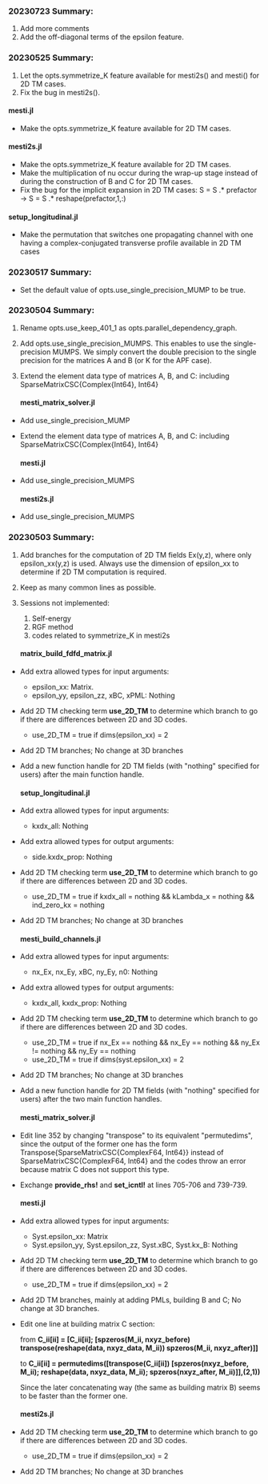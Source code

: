 ### 20230723 Summary:

1. Add more comments
2. Add the off-diagonal terms of the epsilon feature.

### 20230525 Summary:

1. Let the opts.symmetrize_K feature available for mesti2s() and mesti() for 2D TM cases.
2. Fix the bug in mesti2s().

#### 	mesti.jl

* Make the opts.symmetrize_K feature available for 2D TM cases.

#### 	mesti2s.jl

* Make the opts.symmetrize_K feature available for 2D TM cases.
* Make the multiplication of nu occur during the wrap-up stage instead of during the construction of B and C for 2D TM cases.
* Fix the bug for the implicit expansion in 2D TM cases: S = S .* prefactor ->  S = S .* reshape(prefactor,1,:) 

#### 	setup_longitudinal.jl

* Make the permutation that switches one propagating channel with one having a complex-conjugated transverse profile available in 2D TM cases

### 20230517 Summary:

* Set the default value of opts.use_single_precision_MUMP to be true.


### 20230504 Summary:

1. Rename opts.use_keep_401_1 as opts.parallel_dependency_graph.

2. Add opts.use_single_precision_MUMPS. This enables to use the single-precision MUMPS. We simply convert the double precision to the single precision for the matrices A and B (or K for the APF case).

3. Extend the element data type of matrices A, B, and C: including SparseMatrixCSC{Complex{Int64}, Int64}

   #### mesti_matrix_solver.jl

* Add use_single_precision_MUMP

* Extend the element data type of matrices A, B, and C: including SparseMatrixCSC{Complex{Int64}, Int64}

  #### mesti.jl

* Add use_single_precision_MUMPS

  #### mesti2s.jl

* Add use_single_precision_MUMPS


### 20230503 Summary:

1. Add branches for the computation of 2D TM fields Ex(y,z), where only epsilon_xx(y,z) is used. Always use the dimension of epsilon_xx to determine if  2D TM computation is required.
2. Keep as many common lines as possible.
3. Sessions not implemented:
   1. Self-energy
   2. RGF method
   3. codes related to symmetrize_K in mesti2s
   
   #### matrix_build_fdfd_matrix.jl

* Add extra allowed types for input arguments:
  * epsilon_xx: Matrix.
  * epsilon_yy, epsilon_zz, xBC, xPML: Nothing
* Add 2D TM checking term **use_2D_TM** to determine which branch to go if there are differences between 2D and 3D codes.
  
  * use_2D_TM = true if dims(epsilon_xx) = 2
* Add 2D TM branches; No change at 3D branches
* Add a new function handle for 2D TM fields (with "nothing" specified for users) after the main function handle.

  #### setup_longitudinal.jl

* Add extra allowed types for input arguments:

  - kxdx_all: Nothing
* Add extra allowed types for output arguments:

  - side.kxdx_prop: Nothing
* Add 2D TM checking term **use_2D_TM** to determine which branch to go if there are differences between 2D and 3D codes.

  - use_2D_TM = true if kxdx_all = nothing && kLambda_x = nothing && ind_zero_kx = nothing
* Add 2D TM branches; No change at 3D branches

  #### mesti_build_channels.jl

* Add extra allowed types for input arguments:

  * nx_Ex, nx_Ey, xBC, ny_Ey, n0: Nothing
* Add extra allowed types for output arguments:

  * kxdx_all, kxdx_prop: Nothing
* Add 2D TM checking term **use_2D_TM** to determine which branch to go if there are differences between 2D and 3D codes.
  * use_2D_TM = true if nx_Ex == nothing && nx_Ey == nothing && ny_Ex != nothing && ny_Ey == nothing
  * use_2D_TM = true if dims(syst.epsilon_xx) = 2
* Add 2D TM branches; No change at 3D branches
* Add a new function handle for 2D TM fields (with "nothing" specified for users) after the two main function handles.

  #### mesti_matrix_solver.jl

* Edit line 352 by changing "transpose" to its equivalent "permutedims", since the output of the former one has the form Transpose{SparseMatrixCSC{ComplexF64, Int64}} instead of SparseMatrixCSC{ComplexF64, Int64} and the codes throw an error because matrix C does not support this type.
* Exchange **provide_rhs!** and **set_icntl!** at lines 705-706 and 739-739.

  #### mesti.jl

* Add extra allowed types for input arguments:

  * Syst.epsilon_xx: Matrix
  * Syst.epsilon_yy, Syst.epsilon_zz, Syst.xBC, Syst.kx_B: Nothing

* Add 2D TM checking term **use_2D_TM** to determine which branch to go if there are differences between 2D and 3D codes.

  * use_2D_TM = true if dims(epsilon_xx) = 2

* Add 2D TM branches, mainly at adding PMLs, building B and C; No change at 3D branches.

* Edit one line at building matrix C section: 

  from **C_ii[ii] = [C_ii[ii]; [spzeros(M_ii, nxyz_before) transpose(reshape(data, nxyz_data, M_ii)) spzeros(M_ii, nxyz_after)]]**

  to **C_ii[ii] = permutedims([transpose(C_ii[ii]) [spzeros(nxyz_before, M_ii); reshape(data, nxyz_data, M_ii); spzeros(nxyz_after, M_ii)]],(2,1))**

  Since the later concatenating way (the same as building matrix B) seems to be faster than the former one.

  #### mesti2s.jl

* Add 2D TM checking term **use_2D_TM** to determine which branch to go if there are differences between 2D and 3D codes.

  * use_2D_TM = true if dims(epsilon_xx) = 2
* Add 2D TM branches; No change at 3D branches
